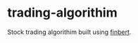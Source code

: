 # trading-algorithim
Stock trading algorithim built using [finbert](https://huggingface.co/ProsusAI/finbert).
